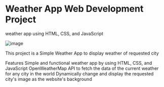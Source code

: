 #  Weather App Web Development Project

weather app using HTML, CSS, and JavaScript


![image](https://user-images.githubusercontent.com/20955511/111051345-0bcff300-845b-11eb-80ca-717a9a838e2c.png)

This project is a Simple Weather App to display weather of requested city

Features
Simple and functional weather app by using HTML, CSS, and JavaScript
OpenWeatherMap API to fetch the data of the current weather for any city in the world
Dynamically change and display the requested city's image as the website's background

